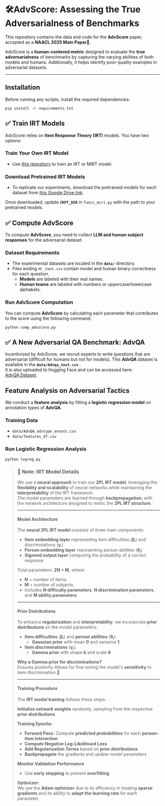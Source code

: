 # 🛠**AdvScore: Assessing the True Adversarialness of Benchmarks**  
This repository contains the data and code for the **AdvScore** paper, accepted as a **NAACL 2025 Main Paper🚀**.  

AdvScore is a **human-centered metric** designed to evaluate the **true adversarialness** of benchmarks by capturing the varying abilities of both models and humans. Additionally, it helps identify poor-quality examples in adversarial datasets.  

---

## **Installation**  
Before running any scripts, install the required dependencies:  
```
pip install -r requirements.txt
```

##  ✅ **Train IRT Models**  
AdvScore relies on **Item Response Theory (IRT)** models. You have two options:  

### **Train Your Own IRT Model**  
- Use [this repository](https://github.com/maharshi95/neural-irt) to train an IRT or MIRT model.  

### **Download Pretrained IRT Models**  
- To replicate our experiments, download the pretrained models for each dataset from [this Google Drive link](https://drive.google.com/drive/folders/18crWrx9LkxPAeYUOHQEVuj8mV1eFbSTi?usp=sharing).  

Once downloaded, update **`CKPT_DIR`** in `funcs_mirt.py` with the path to your pretrained models.  

##  ✅ **Compute AdvScore**  
To compute **AdvScore**, you need to collect **LLM and human subject responses** for the adversarial dataset.  

### **Dataset Requirements**  
- The experimental datasets are located in the **`data/`** directory.  
- Files ending in `_text.csv` contain model and human binary correctness for each question.  
  - **Models** are labeled with their real names.  
  - **Human teams** are labeled with numbers or uppercase/lowercase alphabets.  

### **Run AdvScore Computation**  
You can compute **AdvScore** by calculating each parameter that contributes to the score using the following command:  

```
python comp_advscore.py
```

##  ✅ **A New Adversarial QA Benchmark: AdvQA**  
Incentivized by AdvScore, we recruit experts to write questions that are adversarial (difficult for humans but not for models).
This **AdvQA** dataset is available in the **`data/Advqa_text.csv`** .  
It is also uploaded to Hugging Face and can be accessed here:  
[AdvQA Dataset](https://huggingface.co/datasets/umdclip/AdvQA/tree/main).  

## **Feature Analysis on Adversarial Tactics**  
We conduct a **feature analysis** by fitting a **logistic regression model** on annotation types of **AdvQA**.  

### **Training Data**  
- `data/AdvQA_advtype_annots.csv`  
- `data/features_df.csv`  

### **Run Logistic Regression Analysis**  

```
python logreg.py
```

> ### 📌 **Note: IRT Model Details**  
> We use a **neural approach** to train our **2PL IRT model**, leveraging the **flexibility and scalability** of neural networks while maintaining the **interpretability** of the IRT framework.  
> The model parameters are learned through **backpropagation**, with the network architecture designed to mimic the **2PL IRT structure**.  
>  
> ---
>  
> ####  **Model Architecture**  
> The **neural 2PL IRT model** consists of three main components:  
>  
> - **Item embedding layer** representing item difficulties (**βᵢ**) and discriminations (**γᵢ**)  
> - **Person embedding layer** representing person abilities (**θⱼ**)  
> - **Sigmoid output layer** computing the probability of a correct response  
>  
> Total parameters: **2N + M**, where:  
> - **N** = number of items  
> - **M** = number of subjects  
> - Includes **N difficulty parameters**, **N discrimination parameters**, and **M ability parameters**  
>  
> ---
>  
> ####  **Prior Distributions**  
> To enhance **regularization** and **interpretability**, we incorporate **prior distributions** on the model parameters:  
>  
> - **Item difficulties** (**βᵢ**) and **person abilities** (**θⱼ**):  
>   - **Gaussian prior** with mean **0** and variance **1**  
> - **Item discriminations** (**γᵢ**):  
>   - **Gamma prior** with shape **k** and scale **θ**  
>  
> **Why a Gamma prior for discriminations?**  
> Ensures positivity 
> Allows for fine-tuning the model's **sensitivity** to item discrimination 🎯  
>  
> ---
>  
> #### **Training Procedure**  
> The **IRT model training** follows these steps:  
>  
> **Initialize network weights** randomly, sampling from the respective **prior distributions**  
>  
> **Training Epochs:**  
> - **Forward Pass:** Compute **predicted probabilities** for each **person-item interaction**  
> - **Compute Negative Log-Likelihood Loss**  
> - **Add Regularization Terms** based on **prior distributions**  
> - **Backpropagate** the gradients and update model parameters  
>  
> **Monitor Validation Performance**  
> - Use **early stopping** to prevent **overfitting**  
>  
> **Optimizer:**  
> We use the **Adam optimizer** due to its efficiency in treating **sparse gradients** and its ability to **adapt the learning rate** for each parameter.  
> 
